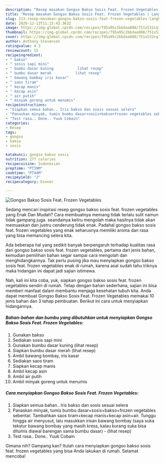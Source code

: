 ```yaml
---
description: "Resep masakan Gongso Bakso Sosis Feat. Frozen Vegetables | Langkah Membuat Gongso Bakso Sosis Feat. Frozen Vegetables Yang Enak Banget"
title: "Resep masakan Gongso Bakso Sosis Feat. Frozen Vegetables | Langkah Membuat Gongso Bakso Sosis Feat. Frozen Vegetables Yang Enak Banget"
slug: 213-resep-masakan-gongso-bakso-sosis-feat-frozen-vegetables-langkah-membuat-gongso-bakso-sosis-feat-frozen-vegetables-yang-enak-banget
date: 2020-12-13T11:15:43.363Z
image: https://img-global.cpcdn.com/recipes/f95a95c2bbdaa888/751x532cq70/gongso-bakso-sosis-feat-frozen-vegetables-foto-resep-utama.jpg
thumbnail: https://img-global.cpcdn.com/recipes/f95a95c2bbdaa888/751x532cq70/gongso-bakso-sosis-feat-frozen-vegetables-foto-resep-utama.jpg
cover: https://img-global.cpcdn.com/recipes/f95a95c2bbdaa888/751x532cq70/gongso-bakso-sosis-feat-frozen-vegetables-foto-resep-utama.jpg
author: Anthony Stevenson
ratingvalue: 4.3
reviewcount: 15
recipeingredient:
- " bakso"
- " sosis sapi mini"
- " bumbu dasar kuning           lihat resep"
- " bumbu dasar merah           lihat resep"
- " bawang bombay iris kasar"
- " saos tiram"
- " kecap manis"
- " kecap asin"
- " air putih"
- " minyak goreng untuk menumis"
recipeinstructions:
- "Siapkan semua bahan.. Iris bakso dan sosis sesuai selera"
- "Panaskan minyak, tumis bumbu dasar+sosis+bakso+frozen vegetables sebentar. Tambahkan saos tiram+kecap manis+kecap asin+air. Tunggu hingga air menyusut, lalu masukkan irisan bawang bombay (saya suka tekstur bawang bombay yang masih kress, kalau kurang suka bisa ditumis diawal barengan sama bumbu dasar)           (lihat resep)"
- "Test rasa.. Done.. Yuuk Cobain"
categories:
- Resep
tags:
- gongso
- bakso
- sosis

katakunci: gongso bakso sosis 
nutrition: 277 calories
recipecuisine: Indonesian
preptime: "PT39M"
cooktime: "PT44M"
recipeyield: "2"
recipecategory: Dinner

---
```



![Gongso Bakso Sosis Feat. Frozen Vegetables](https://img-global.cpcdn.com/recipes/f95a95c2bbdaa888/751x532cq70/gongso-bakso-sosis-feat-frozen-vegetables-foto-resep-utama.jpg)

Sedang mencari inspirasi resep gongso bakso sosis feat. frozen vegetables yang Enak Dan Mudah? Cara membuatnya memang tidak terlalu sulit namun tidak gampang juga. seandainya keliru mengolah maka hasilnya tidak akan memuaskan dan justru cenderung tidak enak. Padahal gongso bakso sosis feat. frozen vegetables yang enak seharusnya memiliki aroma dan rasa yang bisa memancing selera kita.



Ada beberapa hal yang sedikit banyak berpengaruh terhadap kualitas rasa dari gongso bakso sosis feat. frozen vegetables, pertama dari jenis bahan, kemudian pemilihan bahan segar sampai cara mengolah dan menghidangkannya. Tak perlu pusing jika mau menyiapkan gongso bakso sosis feat. frozen vegetables enak di rumah, karena asal sudah tahu triknya maka hidangan ini dapat jadi sajian istimewa.


Nah, kali ini kita coba, yuk, siapkan gongso bakso sosis feat. frozen vegetables sendiri di rumah. Tetap dengan bahan sederhana, sajian ini bisa memberi manfaat dalam membantu menjaga kesehatan tubuh kita. Anda dapat membuat Gongso Bakso Sosis Feat. Frozen Vegetables memakai 10 jenis bahan dan 3 tahap pembuatan. Berikut ini cara untuk menyiapkan hidangannya.

<!--inarticleads1-->

##### Bahan-bahan dan bumbu yang dibutuhkan untuk menyiapkan Gongso Bakso Sosis Feat. Frozen Vegetables:

1. Gunakan  bakso
1. Sediakan  sosis sapi mini
1. Gunakan  bumbu dasar kuning           (lihat resep)
1. Siapkan  bumbu dasar merah           (lihat resep)
1. Ambil  bawang bombay, iris kasar
1. Sediakan  saos tiram
1. Siapkan  kecap manis
1. Ambil  kecap asin
1. Ambil  air putih
1. Ambil  minyak goreng untuk menumis




<!--inarticleads2-->

##### Cara menyiapkan Gongso Bakso Sosis Feat. Frozen Vegetables:

1. Siapkan semua bahan.. Iris bakso dan sosis sesuai selera
1. Panaskan minyak, tumis bumbu dasar+sosis+bakso+frozen vegetables sebentar. Tambahkan saos tiram+kecap manis+kecap asin+air. Tunggu hingga air menyusut, lalu masukkan irisan bawang bombay (saya suka tekstur bawang bombay yang masih kress, kalau kurang suka bisa ditumis diawal barengan sama bumbu dasar) -           (lihat resep)
1. Test rasa.. Done.. Yuuk Cobain




Gimana nih? Gampang kan? Itulah cara menyiapkan gongso bakso sosis feat. frozen vegetables yang bisa Anda lakukan di rumah. Selamat mencoba!
